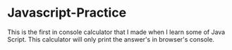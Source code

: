 # Javascript-Practice
This is the first in console calculator that I made when I learn some of Java Script.
This calculator will only print the answer's in browser's console.
